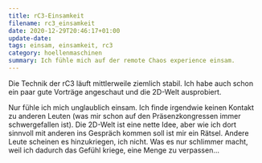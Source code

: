 ```yaml
---
title: rC3-Einsamkeit
filename: rc3_einsamkeit
date: 2020-12-29T20:46:17+01:00
update-date:
tags: einsam, einsamkeit, rc3
category: hoellenmaschinen
summary: Ich fühle mich auf der remote Chaos experience einsam.
---
```


Die Technik der rC3 läuft mittlerweile ziemlich stabil. Ich habe auch schon ein paar gute Vorträge angeschaut und die 2D-Welt ausprobiert.

Nur fühle ich mich unglaublich einsam. Ich finde irgendwie keinen Kontakt zu anderen Leuten (was mir schon auf den Präsenzkongressen immer schwergefallen ist). Die 2D-Welt ist eine nette Idee, aber wie ich dort sinnvoll mit anderen ins Gespräch kommen soll ist mir ein Rätsel. Andere Leute scheinen es hinzukriegen, ich nicht. Was es nur schlimmer macht, weil ich dadurch das Gefühl kriege, eine Menge zu verpassen…
